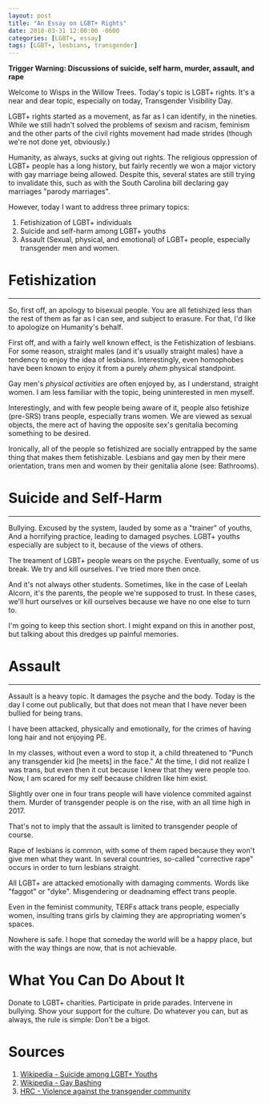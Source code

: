 ```yaml
---
layout: post
title: "An Essay on LGBT+ Rights"
date: 2018-03-31 12:00:00 -0600
categories: [LGBT+, essay]
tags: [LGBT+, lesbians, transgender]
---
```


**Trigger Warning: Discussions of suicide, self harm, murder, assault, and rape**

Welcome to Wisps in the Willow Trees.
Today's topic is LGBT+ rights. It's a near and dear topic, especially on today,
Transgender Visibility Day.

LGBT+ rights started as a movement, as far as I can identify, in the nineties.
While we still hadn't solved the problems of sexism and racism, feminism and the
other parts of the civil rights movement had made strides (though we're not done
yet, obviously.)

Humanity, as always, sucks at giving out rights. The religious oppression of
LGBT+ people has a long history, but fairly recently we won a major victory with
gay marriage being allowed. Despite this, several states are still trying to
invalidate this, such as with the South Carolina bill declaring gay marriages
"parody marriages".

However, today I want to address three primary topics:

1. Fetishization of LGBT+ individuals
2. Suicide and self-harm among LGBT+ youths
3. Assault (Sexual, physical, and emotional) of LGBT+ people, especially
transgender men and women.


# Fetishization
---
So, first off, an apology to bisexual people. You are all fetishized less
than the rest of them as far as I can see, and subject to erasure. For that,
I'd like to apologize on Humanity's behalf.

First off, and with a fairly well known effect, is the Fetishization of
lesbians. For some reason, straight males (and it's usually straight males)
have a tendency to enjoy the idea of lesbians. Interestingly, even homophobes
have been known to enjoy it from a purely *ahem* physical standpoint.

Gay men's *physical activities* are often enjoyed by, as I understand,
straight women. I am less familiar with the topic, being uninterested in men
myself.

Interestingly, and with few people being aware of it, people also fetishize
(pre-SRS) trans people, especially trans women. We are viewed as sexual objects,
the mere act of having the opposite sex's genitalia becoming something to be
desired.

Ironically, all of the people so fetishized are socially entrapped by the same
thing that makes them fetishizable. Lesbians and gay men by their mere
orientation, trans men and women by their genitalia alone (see: Bathrooms).

# Suicide and Self-Harm
---
Bullying. Excused by the system, lauded by some as a "trainer" of youths,
And a horrifying practice, leading to damaged psyches. LGBT+ youths especially
are subject to it, because of the views of others.

The treament of LGBT+ people wears on the psyche. Eventually, some of us break.
We try and kill ourselves. I've tried more then once.

And it's not always other students. Sometimes, like in the case of Leelah Alcorn,
it's the parents, the people we're supposed to trust. In these cases, we'll hurt
ourselves or kill ourselves because we have no one else to turn to.

I'm going to keep this section short. I might expand on this in another post,
but talking about this dredges up painful memories.

# Assault
---
Assault is a heavy topic. It damages the psyche and the body.
Today is the day I come out publically, but that does not mean that I have never
been bullied for being trans.

I have been attacked, physically and emotionally, for the crimes of having long
hair and not enjoying PE.

In my classes, without even a word to stop it, a child threatened to "Punch any
transgender kid [he meets] in the face." At the time, I did not realize I was
trans, but even then it cut because I knew that they were people too. Now, I am
scared for my self because children like him exist.

Slightly over one in four trans people will have violence commited against them.
Murder of transgender people is on the rise, with an all time high in 2017.

That's not to imply that the assault is limited to transgender people of course.

Rape of lesbians is common, with some of them raped because they won't give men
what they want. In several countries, so-called "corrective rape" occurs in
order to turn lesbians straight.

All LGBT+ are attacked emotionally with damaging comments. Words like "faggot"
or "dyke". Misgendering or deadnaming effect trans people.

Even in the feminist community, TERFs attack trans people, especially women,
insulting trans girls by claiming they are appropriating women's spaces.

Nowhere is safe. I hope that someday the world will be a happy place, but with
the way things are now, that is not achievable.

# What You Can Do About It
Donate to LGBT+ charities.
Participate in pride parades.
Intervene in bullying.
Show your support for the culture.
Do whatever you can, but as always, the rule is simple:
Don't be a bigot.

# Sources
1. [Wikipedia - Suicide among LGBT+ Youths](https://en.wikipedia.org/wiki/Suicide_among_LGBT+_youth)
2. [Wikipedia - Gay Bashing](https://en.wikipedia.org/wiki/Gay_bashing)
3. [HRC - Violence against the transgender community](https://www.hrc.org/resources/violence-against-the-transgender-community-in-2018)
